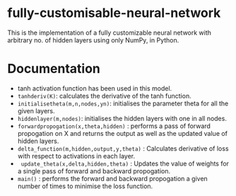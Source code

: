 # fully-customisable-neural-network
 This is the implementation of a fully customizable neural network with arbitrary no. of hidden layers using only NumPy, in Python.
 
 
 # Documentation
 - tanh activation function has been used in this model.
 - ```tanhderiv(K)```: calculates the derivative of the tanh function.
 - ```initialisetheta(m,n,nodes,yn)```: initialises the parameter theta for all the given layers.
 - ```hiddenlayer(m,nodes)```: initialises the hidden layers with one in all nodes.
 - ```forwardpropogation(x,theta,hidden)``` : performs a pass of forward propogation on X and returns the output as well as the updated
                                              value of hidden layers.
 - ```delta_function(m,hidden,output,y,theta)``` : Calculates derivative of  loss with respect to activations in each layer.
 - ``` update_theta(x,delta,hidden,theta)``` : Updates the value of weights for a single pass of forward and backward propogation.
 - ```main()``` : performs the forward and backward propogation a given number of times to minimise the loss function. 
